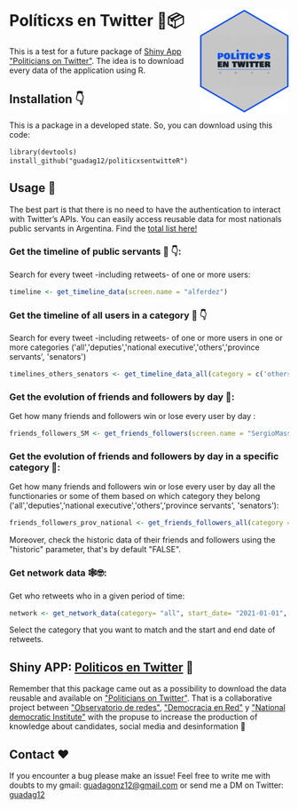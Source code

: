 <!-- README.md is generated from README.Rmd. Please edit that file -->

# Políticxs en Twitter 🔷📦 <img src="man/figures/logo.png" width="160px" align="right" />

This is a test for a future package of [Shiny App "Politicians on Twitter"](https://oderedes.shinyapps.io/politicosentwitter/). The idea is to download every data of the application using R.

<!-- Use twitter from R. Get started by reading `vignette("rtweet")`. -->


## Installation 👇

This is a package in a developed state. So, you can download using this code:

``` 
library(devtools)
install_github("guadag12/politicxsentwitteR")
```
## Usage 🌟

The best part is that there is no need to have the authentication to interact with Twitter’s APIs. You can easily access reusable data for most nationals public servants in Argentina. Find the [total list here!](https://github.com/Guadag12/polentw/raw/master1/data/data_politicos.rda)

### Get the timeline of public servants 🤳 👇: 

Search for every tweet -including retweets- of one or more users:

``` r
timeline <- get_timeline_data(screen.name = "alferdez")
```

### Get the timeline of all users in a category 🤳 👇

Search for every tweet -including retweets- of one or more users in one or more categories ('all','deputies','national executive','others','province servants', 'senators')

``` r
timelines_others_senators <- get_timeline_data_all(category = c('others','senators'))
```

### Get the evolution of friends and followers by day 👥:

Get how many friends and followers win or lose every user by day :

``` r
friends_followers_SM <- get_friends_followers(screen.name = "SergioMassa")
```

### Get the evolution of friends and followers by day in a specific category 👥:

Get how many friends and followers win or lose every user by day all the functionaries or some of them based on which category they belong ('all','deputies','national executive','others','province servants', 'senators'):

``` r
friends_followers_prov_national <- get_friends_followers_all(category = c('province servants','national executive' ),  historic = FALSE)
```

Moreover, check the historic data of their friends and followers using the "historic" parameter, that's by default "FALSE".


### Get network data 🕸🤓:

Get who retweets who in a given period of time:

``` r
network <- get_network_data(category= "all", start_date= "2021-01-01", end_date = "2021-03-31")
```

Select the category that you want to match and the start and end date of retweets.


## Shiny APP: [Politicos en Twitter](https://oderedes.shinyapps.io/politicosentwitter/) 🔷

Remember that this package came out as a possibility to download the data reusable and available on ["Politicians on Twitter"](https://oderedes.shinyapps.io/politicosentwitter/). That is a collaborative project between ["Observatorio de redes"](https://twitter.com/O_de_R), ["Democracia en Red"](https://twitter.com/fundacionDER) y ["National democratic Institute"](https://twitter.com/NDI) with the propuse to increase the production of knowledge about candidates, social media and desinformation 🙌


## Contact ❤️

If you encounter a bug please make an issue! Feel free to write me with doubts to my gmail: guadagonz12@gmail.com or send me a DM on Twitter: [guadag12](https://twitter.com/guadag12) 
